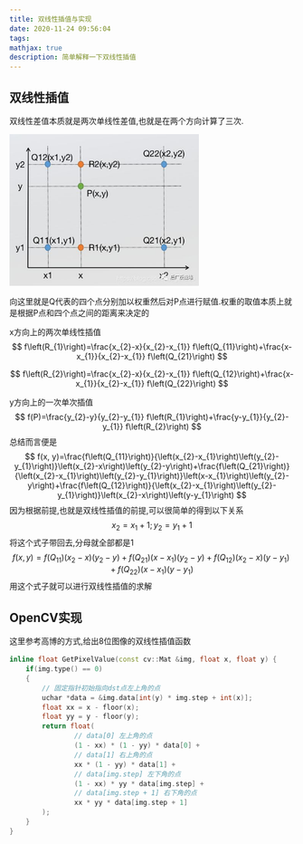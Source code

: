 ```yaml
---
title: 双线性插值与实现
date: 2020-11-24 09:56:04
tags: 
mathjax: true
description: 简单解释一下双线性插值
---
```


## 双线性插值

双线性差值本质就是两次单线性差值,也就是在两个方向计算了三次.

<img src="2020-11-24-20201123-biibterpol/v2-ad3d95548a97aa47ca85867cd0f2e161_720w.jpg" style="zoom: 67%;" />

向这里就是Q代表的四个点分别加以权重然后对P点进行赋值.权重的取值本质上就是根据P点和四个点之间的距离来决定的

x方向上的两次单线性插值
$$
f\left(R_{1}\right)=\frac{x_{2}-x}{x_{2}-x_{1}} f\left(Q_{11}\right)+\frac{x-x_{1}}{x_{2}-x_{1}} f\left(Q_{21}\right)
$$

$$
f\left(R_{2}\right)=\frac{x_{2}-x}{x_{2}-x_{1}} f\left(Q_{12}\right)+\frac{x-x_{1}}{x_{2}-x_{1}} f\left(Q_{22}\right)
$$

y方向上的一次单次插值
$$
f(P)=\frac{y_{2}-y}{y_{2}-y_{1}} f\left(R_{1}\right)+\frac{y-y_{1}}{y_{2}-y_{1}} f\left(R_{2}\right)
$$
总结而言便是
$$
f(x, y)=\frac{f\left(Q_{11}\right)}{\left(x_{2}-x_{1}\right)\left(y_{2}-y_{1}\right)}\left(x_{2}-x\right)\left(y_{2}-y\right)+\frac{f\left(Q_{21}\right)}{\left(x_{2}-x_{1}\right)\left(y_{2}-y_{1}\right)}\left(x-x_{1}\right)\left(y_{2}-y\right)+\frac{f\left(Q_{12}\right)}{\left(x_{2}-x_{1}\right)\left(y_{2}-y_{1}\right)}\left(x_{2}-x\right)\left(y-y_{1}\right)
$$
因为根据前提,也就是双线性插值的前提,可以很简单的得到以下关系
$$
x_{2}=x_{1}+1 ; y_{2}=y_{1}+1
$$
将这个式子带回去,分母就全部都是1
$$
f(x, y)=f\left(Q_{11}\right)\left(x_{2}-x\right)\left(y_{2}-y\right)+f\left(Q_{21}\right)\left(x-x_{1}\right)\left(y_{2}-y\right)+f\left(Q_{12}\right)\left(x_{2}-x\right)\left(y-y_{1}\right)+f\left(Q_{22}\right)\left(x-x_{1}\right)\left(y-y_{1}\right)
$$
用这个式子就可以进行双线性插值的求解



## OpenCV实现

这里参考高博的方式,给出8位图像的双线性插值函数

```c++
inline float GetPixelValue(const cv::Mat &img, float x, float y) {
    if(img.type() == 0)
    {
        // 固定指针初始指向dst点左上角的点
        uchar *data = &img.data[int(y) * img.step + int(x)];
        float xx = x - floor(x);
        float yy = y - floor(y);
        return float(
            	// data[0] 左上角的点
                (1 - xx) * (1 - yy) * data[0] +
            	// data[1] 右上角的点
                xx * (1 - yy) * data[1] +
            	// data[img.step] 左下角的点
                (1 - xx) * yy * data[img.step] +
            	// data[img.step + 1] 右下角的点
                xx * yy * data[img.step + 1]
        ); 
    }
}
```

